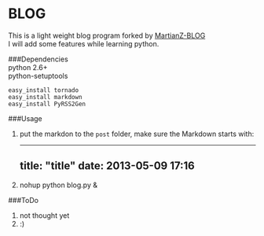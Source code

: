 BLOG
====

This is a light weight blog program forked by [MartianZ-BLOG][]  
I will add some features while learning python.

[MartianZ-BLOG]: https://github.com/MartianZ/MartianZ-BLOG "MartianZ-BLOG"

###Dependencies  
	python 2.6+  
	python-setuptools  
	
	easy_install tornado  
	easy_install markdown  
	easy_install PyRSS2Gen  

###Usage  
1. put the markdon to the `post` folder, make sure the Markdown starts with:  

	---
	title: "title"
	date: 2013-05-09 17:16
	---

2. nohup python blog.py &


###ToDo
1. not thought yet
2. :)

